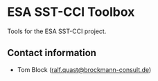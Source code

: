 # ESA SST-CCI Toolbox

Tools for the ESA SST-CCI project.

## Contact information


* Tom Block (ralf.quast@brockmann-consult.de)
